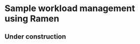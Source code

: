 <!--
SPDX-FileCopyrightText: The RamenDR authors
SPDX-License-Identifier: Apache-2.0
-->

# Sample workload management using Ramen

## **Under construction**
